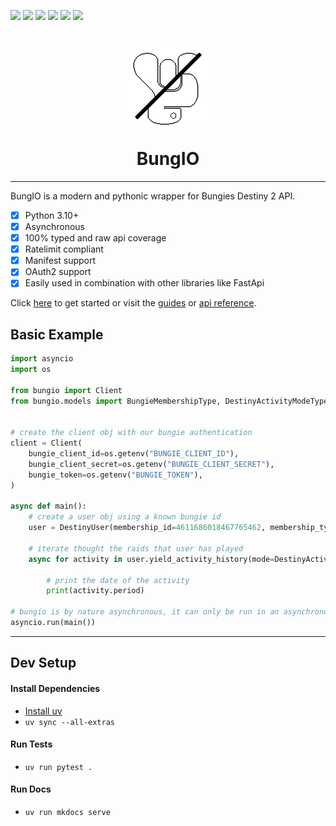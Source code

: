 [![](https://img.shields.io/pypi/v/bungio?label=Version&logo=pypi)](https://pypi.org/project/bungio/)
[![](https://img.shields.io/pypi/dm/bungio?label=Downloads&logo=pypi)](https://pypi.org/project/bungio/)
[![](https://img.shields.io/readthedocs/bungio?label=Docs&logo=readthedocs)](https://bungio.readthedocs.io/en/latest/)
![](https://img.shields.io/badge/Python-3.10+-1081c1?logo=python)
[![](https://img.shields.io/github/actions/workflow/status/Kigstn/BungIO/ruff_formating.yml?branch=master&logo=github&label=Ruff%20Formatting)](https://github.com/Kigstn/BungIO/actions/workflows/ruff_formating.yml)
[![](https://img.shields.io/github/actions/workflow/status/Kigstn/BungIO/ruff_linting.yml?branch=master&logo=github&label=Ruff%20Linting)](https://github.com/Kigstn/BungIO/actions/workflows/ruff_linting.yml)

<h1 align="center">
    <p>
        <img src="https://raw.githubusercontent.com/Kigstn/BungIO/master/docs/src/images/favicon.png" alt="BungIO Logo">
    </p>
    BungIO
</h1>

---

BungIO is a modern and pythonic wrapper for Bungies Destiny 2 API.

- [X] Python 3.10+
- [X] Asynchronous
- [X] 100% typed and raw api coverage
- [X] Ratelimit compliant
- [X] Manifest support
- [X] OAuth2 support
- [X] Easily used in combination with other libraries like FastApi

Click [here](https://bungio.readthedocs.io/en/latest/installation) to get started or visit
the [guides](https://bungio.readthedocs.io/en/latest/Guides/basic)
or [api reference](https://bungio.readthedocs.io/en/latest/API%20Reference/client/).


## Basic Example

```py
import asyncio
import os

from bungio import Client
from bungio.models import BungieMembershipType, DestinyActivityModeType, DestinyUser


# create the client obj with our bungie authentication
client = Client(
    bungie_client_id=os.getenv("BUNGIE_CLIENT_ID"),
    bungie_client_secret=os.getenv("BUNGIE_CLIENT_SECRET"),
    bungie_token=os.getenv("BUNGIE_TOKEN"),
)

async def main():
    # create a user obj using a known bungie id
    user = DestinyUser(membership_id=4611686018467765462, membership_type=BungieMembershipType.TIGER_STEAM)

    # iterate thought the raids that user has played
    async for activity in user.yield_activity_history(mode=DestinyActivityModeType.RAID):

        # print the date of the activity
        print(activity.period)

# bungio is by nature asynchronous, it can only be run in an asynchronous context
asyncio.run(main())
```
---

## Dev Setup

#### Install Dependencies
- [Install uv](https://docs.astral.sh/uv/getting-started/installation/)
- `uv sync --all-extras`

#### Run Tests
- `uv run pytest .`

#### Run Docs
- `uv run mkdocs serve`
